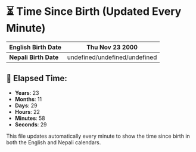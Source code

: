 # ⏳ Time Since Birth (Updated Every Minute)

| **English Birth Date** | Thu Nov 23 2000 |
|------------------------|-------------------------------------|
| **Nepali Birth Date**  | undefined/undefined/undefined                  |

## 📅 Elapsed Time:

- **Years**: 23
- **Months**: 11
- **Days**: 29
- **Hours**: 22
- **Minutes**: 58
- **Seconds**: 29

This file updates automatically every minute to show the time since birth in both the English and Nepali calendars.